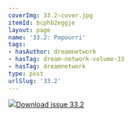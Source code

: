 ```yaml
---
coverImg: 33.2-cover.jpg
itemId: bcphb2eggje
layout: page
name: '33.2: Popourri'
tags:
- hasAuthor: dreamnetwork
- hasTag: dream-network-volume-33
- hasTag: dreamnetwork
type: post
urlSlug: '33.2'
---
```

<img class="card-journal-img" src="../images/33.2-rect.jpg"/><a href="../files/pdfs/Volume_33/33.2_popourri.pdf" download="">Download issue 33.2</a>